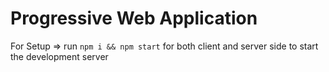 # Progressive Web Application

For Setup => run ```npm i && npm start``` for both client and server side to start the development server
